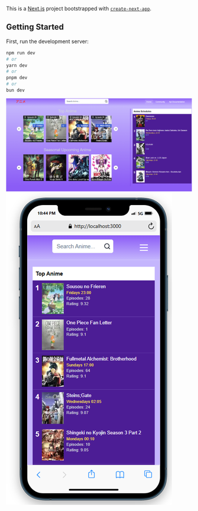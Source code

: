 This is a [Next.js](https://nextjs.org) project bootstrapped with [`create-next-app`](https://nextjs.org/docs/app/api-reference/cli/create-next-app).

## Getting Started

First, run the development server:

```bash
npm run dev
# or
yarn dev
# or
pnpm dev
# or
bun dev
```
![Gambar 1](https://github.com/ren-zi-fa/animelist/blob/renzi_branch/pic1.png)
![Gambar 2](https://github.com/ren-zi-fa/animelist/blob/renzi_branch/pic2.png)

